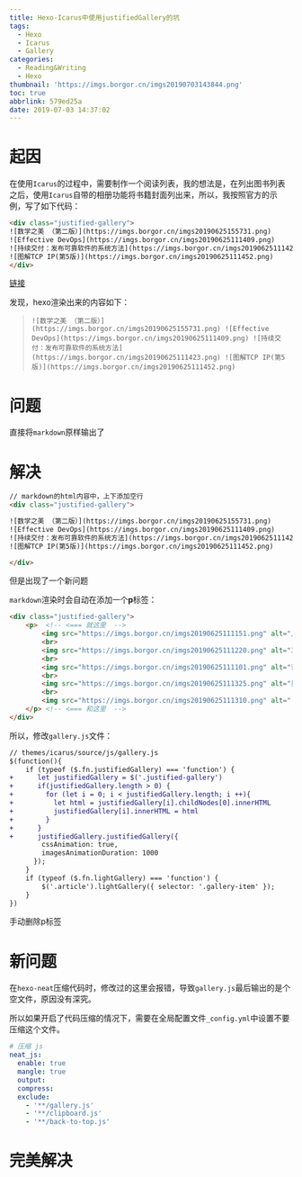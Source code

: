```yaml
---
title: Hexo-Icarus中使用justifiedGallery的坑
tags:
  - Hexo
  - Icarus
  - Gallery
categories:
  - Reading&Writing
  - Hexo
thumbnail: 'https://imgs.borgor.cn/imgs20190703143844.png'
toc: true
abbrlink: 579ed25a
date: 2019-07-03 14:37:02
---
```


# 起因

在使用`Icarus`的过程中，需要制作一个阅读列表，我的想法是，在列出图书列表之后，使用`Icarus`自带的相册功能将书籍封面列出来，所以，我按照官方的示例，写了如下代码：

<!-- more -->

```html
<div class="justified-gallery">
![数学之美 （第二版）](https://imgs.borgor.cn/imgs20190625155731.png)
![Effective DevOps](https://imgs.borgor.cn/imgs20190625111409.png)
![持续交付：发布可靠软件的系统方法](https://imgs.borgor.cn/imgs20190625111423.png)
![图解TCP IP(第5版)](https://imgs.borgor.cn/imgs20190625111452.png)
</div>
```

[链接](https://blog.zhangruipeng.me/hexo-theme-icarus/Plugins/General/gallery-plugin/)

发现，hexo渲染出来的内容如下：

> `![数学之美 （第二版）](https://imgs.borgor.cn/imgs20190625155731.png) ![Effective DevOps](https://imgs.borgor.cn/imgs20190625111409.png) ![持续交付：发布可靠软件的系统方法](https://imgs.borgor.cn/imgs20190625111423.png) ![图解TCP IP(第5版)](https://imgs.borgor.cn/imgs20190625111452.png)`

# 问题

直接将`markdown`原样输出了

# 解决

```html
// markdown的html内容中，上下添加空行
<div class="justified-gallery">

![数学之美 （第二版）](https://imgs.borgor.cn/imgs20190625155731.png)
![Effective DevOps](https://imgs.borgor.cn/imgs20190625111409.png)
![持续交付：发布可靠软件的系统方法](https://imgs.borgor.cn/imgs20190625111423.png)
![图解TCP IP(第5版)](https://imgs.borgor.cn/imgs20190625111452.png)

</div>
```

但是出现了一个新问题

`markdown`渲染时会自动在添加一个**p**标签：

```html
<div class="justified-gallery">
	<p>  <!-- <=== 就这里  -->
		<img src="https://imgs.borgor.cn/imgs20190625111151.png" alt="人类简史：从动物到上帝">
		<br>
		<img src="https://imgs.borgor.cn/imgs20190625111220.png" alt="三体全集">
		<br>
		<img src="https://imgs.borgor.cn/imgs20190625111101.png" alt="哲学家们都干了些什么?">
		<br>
		<img src="https://imgs.borgor.cn/imgs20190625111325.png" alt="星空的琴弦">
		<br>
		<img src="https://imgs.borgor.cn/imgs20190625111310.png" alt="《时间的形状:相对论史话》(彩图升级版)">
	</p> <!-- <=== 和这里  -->
</div>
```

所以，修改`gallery.js`文件：

```diff
// themes/icarus/source/js/gallery.js
$(function(){
    if (typeof ($.fn.justifiedGallery) === 'function') {
+      let justifiedGallery = $('.justified-gallery')
+      if(justifiedGallery.length > 0) {
+        for (let i = 0; i < justifiedGallery.length; i ++){
+          let html = justifiedGallery[i].childNodes[0].innerHTML
+          justifiedGallery[i].innerHTML = html
+        }
+      }
+      justifiedGallery.justifiedGallery({
        cssAnimation: true,
        imagesAnimationDuration: 1000
      });
    }
    if (typeof ($.fn.lightGallery) === 'function') {
        $('.article').lightGallery({ selector: '.gallery-item' });
    }
})
```

手动删除p标签

# 新问题

在`hexo-neat`压缩代码时，修改过的这里会报错，导致`gallery.js`最后输出的是个空文件，原因没有深究。

所以如果开启了代码压缩的情况下，需要在全局配置文件`_config.yml`中设置不要压缩这个文件。

```yaml
# 压缩 js
neat_js:
  enable: true
  mangle: true
  output:
  compress:
  exclude:
    - '**/gallery.js'
    - '**/clipboard.js'
    - '**/back-to-top.js'
```

# 完美解决